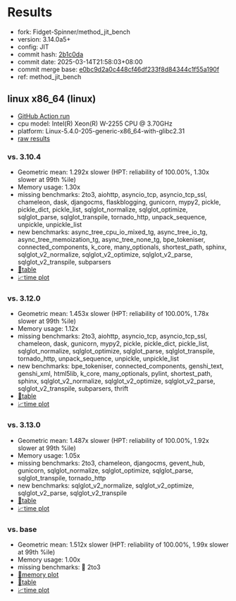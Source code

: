 # Results

- fork: Fidget-Spinner/method_jit_bench
- version: 3.14.0a5+
- config: JIT
- commit hash: [2b1c0da](https://github.com/Fidget%2dSpinner/cpython/commit/2b1c0da)
- commit date: 2025-03-14T21:58:03+08:00
- commit merge base: [e0bc9d2a0c448cf46df233f8d84344c1f55a190f](https://github.com/python/cpython/commit/e0bc9d2a0c448cf46df233f8d84344c1f55a190f)
- ref: method_jit_bench

## linux x86_64 (linux)

- [GitHub Action run](https://github.com/faster-cpython/benchmarking/actions/runs/13864750757)
- cpu model: Intel(R) Xeon(R) W-2255 CPU @ 3.70GHz
- platform: Linux-5.4.0-205-generic-x86_64-with-glibc2.31
- [raw results](bm-20250314-linux-x86_64-Fidget%252dSpinner-method_jit_bench-3.14.0a5%2B-2b1c0da.json)

### vs. 3.10.4

- Geometric mean: 1.292x slower (HPT: reliability of 100.00%, 1.30x slower at 99th %ile)
- Memory usage: 1.30x
- missing benchmarks: 2to3, aiohttp, asyncio_tcp, asyncio_tcp_ssl, chameleon, dask, djangocms, flaskblogging, gunicorn, mypy2, pickle, pickle_dict, pickle_list, sqlglot_normalize, sqlglot_optimize, sqlglot_parse, sqlglot_transpile, tornado_http, unpack_sequence, unpickle, unpickle_list
- new benchmarks: async_tree_cpu_io_mixed_tg, async_tree_io_tg, async_tree_memoization_tg, async_tree_none_tg, bpe_tokeniser, connected_components, k_core, many_optionals, shortest_path, sphinx, sqlglot_v2_normalize, sqlglot_v2_optimize, sqlglot_v2_parse, sqlglot_v2_transpile, subparsers
- [📄table](bm-20250314-linux-x86_64-Fidget%252dSpinner-method_jit_bench-3.14.0a5%2B-2b1c0da-vs-3.10.4.md)
- [📈time plot](bm-20250314-linux-x86_64-Fidget%252dSpinner-method_jit_bench-3.14.0a5%2B-2b1c0da-vs-3.10.4.svg)

### vs. 3.12.0

- Geometric mean: 1.453x slower (HPT: reliability of 100.00%, 1.78x slower at 99th %ile)
- Memory usage: 1.12x
- missing benchmarks: 2to3, aiohttp, asyncio_tcp, asyncio_tcp_ssl, chameleon, dask, gunicorn, mypy2, pickle, pickle_dict, pickle_list, sqlglot_normalize, sqlglot_optimize, sqlglot_parse, sqlglot_transpile, tornado_http, unpack_sequence, unpickle, unpickle_list
- new benchmarks: bpe_tokeniser, connected_components, genshi_text, genshi_xml, html5lib, k_core, many_optionals, pylint, shortest_path, sphinx, sqlglot_v2_normalize, sqlglot_v2_optimize, sqlglot_v2_parse, sqlglot_v2_transpile, subparsers, thrift
- [📄table](bm-20250314-linux-x86_64-Fidget%252dSpinner-method_jit_bench-3.14.0a5%2B-2b1c0da-vs-3.12.0.md)
- [📈time plot](bm-20250314-linux-x86_64-Fidget%252dSpinner-method_jit_bench-3.14.0a5%2B-2b1c0da-vs-3.12.0.svg)

### vs. 3.13.0

- Geometric mean: 1.487x slower (HPT: reliability of 100.00%, 1.92x slower at 99th %ile)
- Memory usage: 1.05x
- missing benchmarks: 2to3, chameleon, djangocms, gevent_hub, gunicorn, sqlglot_normalize, sqlglot_optimize, sqlglot_parse, sqlglot_transpile, tornado_http
- new benchmarks: sqlglot_v2_normalize, sqlglot_v2_optimize, sqlglot_v2_parse, sqlglot_v2_transpile
- [📄table](bm-20250314-linux-x86_64-Fidget%252dSpinner-method_jit_bench-3.14.0a5%2B-2b1c0da-vs-3.13.0.md)
- [📈time plot](bm-20250314-linux-x86_64-Fidget%252dSpinner-method_jit_bench-3.14.0a5%2B-2b1c0da-vs-3.13.0.svg)

### vs. base

- Geometric mean: 1.512x slower (HPT: reliability of 100.00%, 1.99x slower at 99th %ile)
- Memory usage: 1.00x
- missing benchmarks: 🔴 2to3
- [🧠memory plot](bm-20250314-linux-x86_64-Fidget%252dSpinner-method_jit_bench-3.14.0a5%2B-2b1c0da-vs-base-mem.svg)
- [📄table](bm-20250314-linux-x86_64-Fidget%252dSpinner-method_jit_bench-3.14.0a5%2B-2b1c0da-vs-base.md)
- [📈time plot](bm-20250314-linux-x86_64-Fidget%252dSpinner-method_jit_bench-3.14.0a5%2B-2b1c0da-vs-base.svg)

